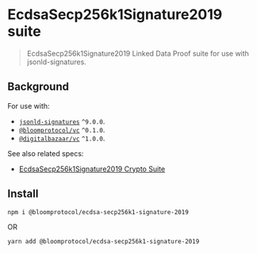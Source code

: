 # EcdsaSecp256k1Signature2019 suite

> EcdsaSecp256k1Signature2019 Linked Data Proof suite for use with jsonld-signatures.

## Background

For use with:
- [`jsonld-signatures`](https://github.com/digitalbazaar/jsonld-signatures) `^9.0.0`.
- [`@bloomprotocol/vc`](https://github.com/hellobloom/ssi-sdk/tree/main/packages/vc) `^0.1.0`.
- [`@digitalbazaar/vc`](https://github.com/digitalbazaar/vc-js) `^1.0.0`.

See also related specs:

- [EcdsaSecp256k1Signature2019 Crypto Suite](https://w3c-ccg.github.io/lds-ecdsa-secp256k1-2019/)

## Install

```
npm i @bloomprotocol/ecdsa-secp256k1-signature-2019
```

OR

```
yarn add @bloomprotocol/ecdsa-secp256k1-signature-2019
```
